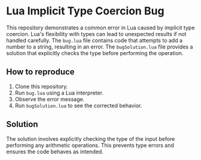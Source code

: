 # Lua Implicit Type Coercion Bug

This repository demonstrates a common error in Lua caused by implicit type coercion.  Lua's flexibility with types can lead to unexpected results if not handled carefully.  The `bug.lua` file contains code that attempts to add a number to a string, resulting in an error. The `bugSolution.lua` file provides a solution that explicitly checks the type before performing the operation.

## How to reproduce

1. Clone this repository.
2. Run `bug.lua` using a Lua interpreter.
3. Observe the error message.
4. Run `bugSolution.lua` to see the corrected behavior.

## Solution

The solution involves explicitly checking the type of the input before performing any arithmetic operations.  This prevents type errors and ensures the code behaves as intended.